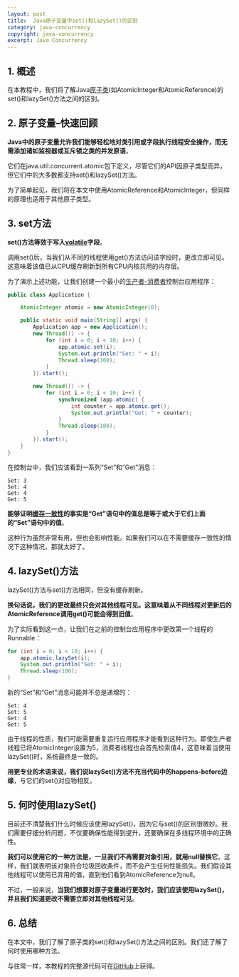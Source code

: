 ```yaml
---
layout: post
title:  Java原子变量中set()和lazySet()的区别
category: java-concurrency
copyright: java-concurrency
excerpt: Java Concurrency
---
```


## 1. 概述

在本教程中，我们将了解Java[原子类](https://www.baeldung.com/java-atomic-variables)(如AtomicInteger和AtomicReference)的set()和lazySet()方法之间的区别。

## 2. 原子变量–快速回顾

**Java中的原子变量允许我们能够轻松地对类引用或字段执行线程安全操作，而无需添加诸如监视器或互斥锁之类的并发原语**。

它们在java.util.concurrent.atomic包下定义，尽管它们的API因原子类型而异，但它们中的大多数都支持set()和lazySet()方法。

为了简单起见，我们将在本文中使用AtomicReference和AtomicInteger，但同样的原理也适用于其他原子类型。

## 3. set方法

**set()方法等效于写入[volatile](https://www.baeldung.com/java-volatile)字段**。

调用set()后，当我们从不同的线程使用get()方法访问该字段时，更改立即可见。这意味着该值已从CPU缓存刷新到所有CPU内核共用的内存层。

为了演示上述功能，让我们创建一个最小的[生产者-消费者](https://www.baeldung.com/java-producer-consumer-problem)控制台应用程序：

```java
public class Application {

    AtomicInteger atomic = new AtomicInteger(0);

    public static void main(String[] args) {
        Application app = new Application();
        new Thread(() -> {
            for (int i = 0; i < 10; i++) {
                app.atomic.set(i);
                System.out.println("Set: " + i);
                Thread.sleep(100);
            }
        }).start();

        new Thread(() -> {
            for (int i = 0; i < 10; i++) {
                synchronized (app.atomic) {
                    int counter = app.atomic.get();
                    System.out.println("Get: " + counter);
                }
                Thread.sleep(100);
            }
        }).start();
    }
}
```

在控制台中，我们应该看到一系列“Set”和“Get”消息：

```shell
Set: 3
Set: 4
Get: 4
Get: 5
```

**能够证明[缓存一致性](https://en.wikipedia.org/wiki/Cache_coherence)的事实是“Get”语句中的值总是等于或大于它们上面的“Set”语句中的值**。

这种行为虽然非常有用，但也会影响性能。如果我们可以在不需要缓存一致性的情况下这种情况，那就太好了。

## 4. lazySet()方法

lazySet()方法与set()方法相同，但没有缓存刷新。

**换句话说，我们的更改最终只会对其他线程可见。这意味着从不同线程对更新后的AtomicReference调用get()可能会得到旧值**。

为了实际看到这一点，让我们在之前的控制台应用程序中更改第一个线程的Runnable：

```java
for (int i = 0; i < 10; i++) {
    app.atomic.lazySet(i);
    System.out.println("Set: " + i);
    Thread.sleep(100);
}
```

新的“Set”和“Get”消息可能并不总是递增的：

```shell
Set: 4
Set: 5
Get: 4
Get: 5
```

由于线程的性质，我们可能需要重复运行应用程序才能看到这种行为。即使生产者线程已将AtomicInteger设置为5，消费者线程也会首先检索值4，这意味着当使用lazySet()时，系统最终是一致的。

**用更专业的术语来说，我们说lazySet()方法不充当代码中的happens-before边缘**，与它们的set()对应物相反。

## 5. 何时使用lazySet()

目前还不清楚我们什么时候应该使用lazySet()，因为它与set()的区别很微妙。我们需要仔细分析问题，不仅要确保性能得到提升，还要确保在多线程环境中的正确性。

**我们可以使用它的一种方法是，一旦我们不再需要对象引用，就用null替换它**。这样，我们就表明该对象符合垃圾回收条件，而不会产生任何性能损失。我们假设其他线程可以使用已弃用的值，直到他们看到AtomicReference为null。

不过，一般来说，**当我们想要对原子变量进行更改时，我们应该使用lazySet()，并且我们知道更改不需要立即对其他线程可见**。

## 6. 总结

在本文中，我们了解了原子类的set()和lazySet()方法之间的区别。我们还了解了何时使用哪种方法。

与往常一样，本教程的完整源代码可在[GitHub](https://github.com/tuyucheng7/taketoday-tutorial4j/tree/master/java-core-modules/java-concurrency-advanced-4)上获得。